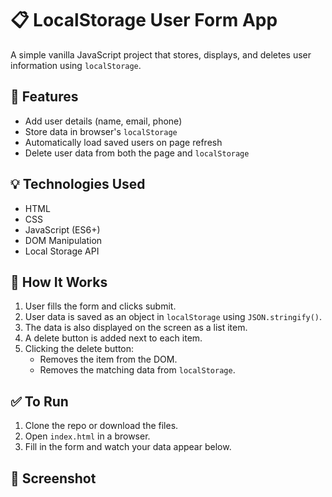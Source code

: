 # 📋 LocalStorage User Form App

A simple vanilla JavaScript project that stores, displays, and deletes user information using `localStorage`.

## 🚀 Features

- Add user details (name, email, phone)
- Store data in browser's `localStorage`
- Automatically load saved users on page refresh
- Delete user data from both the page and `localStorage`

## 💡 Technologies Used

- HTML
- CSS
- JavaScript (ES6+)
- DOM Manipulation
- Local Storage API

## 🧪 How It Works

1. User fills the form and clicks submit.
2. User data is saved as an object in `localStorage` using `JSON.stringify()`.
3. The data is also displayed on the screen as a list item.
4. A delete button is added next to each item.
5. Clicking the delete button:
   - Removes the item from the DOM.
   - Removes the matching data from `localStorage`.

## ✅ To Run

1. Clone the repo or download the files.
2. Open `index.html` in a browser.
3. Fill in the form and watch your data appear below.

## 📸 Screenshot
